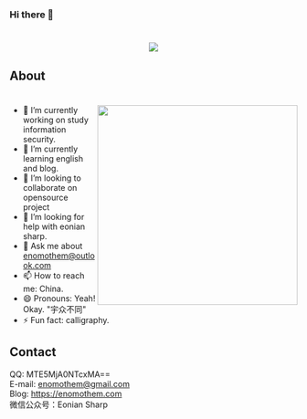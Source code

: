 ### Hi there 👋

<h1 align="center">
  <a href="#">
    <img src="https://readme-typing-svg.herokuapp.com/?lines=console.log(%22Hello%2C%20World!%22);Enomothem&center=true&size=27">
  </a>
</h1>

## About

# <img align="right" width="350" src="https://cdn.jsdelivr.net/gh/enomothem/squarebackets/zixinghe/1.png">

<!--  https://cdn.jsdelivr.net/gh/YunYouJun/yun/images/yun-alpha-compressed.png -->
- 🔭 I’m currently working on study information security.
- 🌱 I’m currently learning english and blog.
- 👯 I’m looking to collaborate on opensource project
- 🤔 I’m looking for help with eonian sharp.
- 💬 Ask me about enomothem@outlook.com
- 📫 How to reach me: China.
- 😄 Pronouns: Yeah! Okay. "宇众不同"
- ⚡ Fun fact: calligraphy.

## Contact

QQ: MTE5MjA0NTcxMA==<br>
E-mail: enomothem@gmail.com<br>
Blog: <a>https://enomothem.com</a><br>
微信公众号：Eonian Sharp<br>


<!-- 
 
#2022
=>6
18 python.2 
19 python.1
20 python.function.1
21 python 1
22 python 0
23 python 1
24 python 1
25 1
26 1
27 1
28 anti-virus 1
29 anti-virus 1
30 0

---

=>7
1 go 1
2 go 1
3 ssrf 1
4 ssrf 1

-->
